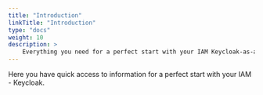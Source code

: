 ```yaml
---
title: "Introduction"
linkTitle: "Introduction"
type: "docs"
weight: 10
description: >
    Everything you need for a perfect start with your IAM Keycloak-as-a-Service. 
---
```


Here you have quick access to information for a perfect start with your IAM - Keycloak.
